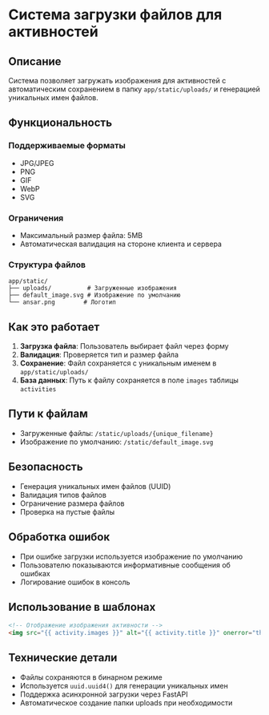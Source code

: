 # Система загрузки файлов для активностей

## Описание

Система позволяет загружать изображения для активностей с автоматическим сохранением в папку `app/static/uploads/` и генерацией уникальных имен файлов.

## Функциональность

### Поддерживаемые форматы
- JPG/JPEG
- PNG
- GIF
- WebP
- SVG

### Ограничения
- Максимальный размер файла: 5MB
- Автоматическая валидация на стороне клиента и сервера

### Структура файлов
```
app/static/
├── uploads/          # Загруженные изображения
├── default_image.svg # Изображение по умолчанию
└── ansar.png        # Логотип
```

## Как это работает

1. **Загрузка файла**: Пользователь выбирает файл через форму
2. **Валидация**: Проверяется тип и размер файла
3. **Сохранение**: Файл сохраняется с уникальным именем в `app/static/uploads/`
4. **База данных**: Путь к файлу сохраняется в поле `images` таблицы `activities`

## Пути к файлам

- Загруженные файлы: `/static/uploads/{unique_filename}`
- Изображение по умолчанию: `/static/default_image.svg`

## Безопасность

- Генерация уникальных имен файлов (UUID)
- Валидация типов файлов
- Ограничение размера файлов
- Проверка на пустые файлы

## Обработка ошибок

- При ошибке загрузки используется изображение по умолчанию
- Пользователю показываются информативные сообщения об ошибках
- Логирование ошибок в консоль

## Использование в шаблонах

```html
<!-- Отображение изображения активности -->
<img src="{{ activity.images }}" alt="{{ activity.title }}" onerror="this.src='/static/default_image.svg'">
```

## Технические детали

- Файлы сохраняются в бинарном режиме
- Используется `uuid.uuid4()` для генерации уникальных имен
- Поддержка асинхронной загрузки через FastAPI
- Автоматическое создание папки uploads при необходимости 
